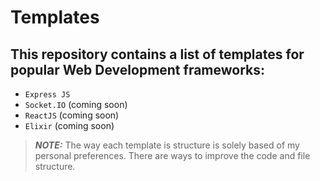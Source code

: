 # Templates

## This repository contains a list of templates for popular Web Development frameworks:

- `Express JS`
- `Socket.IO` (coming soon)
- `ReactJS` (coming soon)
- `Elixir` (coming soon)


> **_NOTE:_**  The way each template is structure is solely based of my personal preferences. There are ways to improve the code and file structure.
